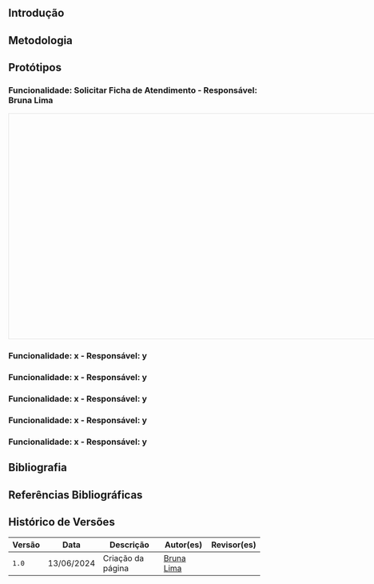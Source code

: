 ## Introdução

## Metodologia

## Protótipos

### Funcionalidade: Solicitar Ficha de Atendimento - Responsável: Bruna Lima

<iframe style="border: 1px solid rgba(0, 0, 0, 0.1);" width="800" height="450" src="" allowfullscreen></iframe>

### Funcionalidade: x - Responsável: y
### Funcionalidade: x - Responsável: y
### Funcionalidade: x - Responsável: y
### Funcionalidade: x - Responsável: y
### Funcionalidade: x - Responsável: y

## Bibliografia

## Referências Bibliográficas

## Histórico de Versões

| Versão  | Data       | Descrição                 | Autor(es)                   | Revisor(es)                                    |
| ------- | :--------: | ------------------------- | --------------------------- | ---------------------------------------------- |
| `1.0`   | 13/06/2024 | Criação da página         | [Bruna Lima](https://github.com/libruna) | |